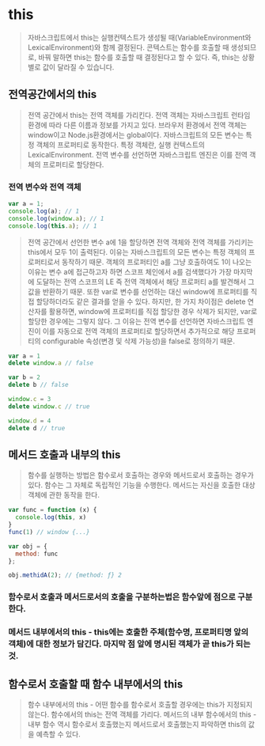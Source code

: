 # this
> 자바스크립트에서 this는 실행컨텍스트가 생성될 때(VariableEnvironment와 LexicalEnvironment)와 함께 결정된다. 콘텍스트는 함수를 호출할 때 생성되므로, 바꿔 말하면 this는 함수를 호출할 때 결정된다고 할 수 있다.
> 즉, this는 상황별로 값이 달라질 수 있습니다.

## 전역공간에서의 this
> 전역 공간에서 this는 전역 객체를 가리킨다.
> 전역 객체는 자바스크립트 런타임 환경에 따라 다른 이름과 정보를 가지고 있다. 브라우저 환경에서 전역 객체는 window이고 Node.js환경에서는 global이다.
> 자바스크립트의 모든 변수는 특정 객체의 프로퍼티로 동작한다. 특정 객체란, 실행 컨텍스트의 LexicalEnvironment. 전역 변수를 선언하면 자바스크립트 엔진은 이를 전역 객체의 프로퍼티로 할당한다.

### 전역 변수와 전역 객체
```javascript
var a = 1;
console.log(a); // 1
console.log(window.a); // 1
console.log(this.a); // 1
```
> 전역 공간에서 선언한 변수 a에 1을 할당하면 전역 객체와 전역 객체를 가리키는 this에서 모두 1이 출력된다.
> 이유는 자바스크립트의 모든 변수는 특정 객체의 프로퍼티로서 동작하기 때문.
> 객체의 프로퍼티인 a를 그냥 호출하여도 1이 나오는 이유는 변수 a에 접근하고자 하면 스코프 체인에서 a를 검색했다가 가장 마지막에 도달하는 전역 스코프의 LE 즉 전역 객체에서 해당 프로퍼티 a를 발견해서 그 값을 반환하기 때문.
> 또한 var로 변수를 선언하는 대신 window에 프로퍼티를 직접 할당하더라도 같은 결과를 얻을 수 있다. 하지만, 한 가지 차이점은 delete 연산자를 활용하면, window에 프로퍼티를 직접 할당한 경우 삭제가 되지만, var로 할당한 경우에는 그렇지 않다.
> 그 이유는 전역 변수를 선언하면 자바스크립트 엔진이 이를 자동으로 전역 객체의 프로퍼티로 할당하면서 추가적으로 해당 프로퍼티의 configurable 속성(변경 및 삭제 가능성)을 false로 정의하기 때문.
```javascript
var a = 1
delete window.a // false

var b = 2
delete b // false

window.c = 3
delete window.c // true

window.d = 4
delete d // true
```

## 메서드 호출과 내부의 this
> 함수를 실행하는 방법은 함수로서 호출하는 경우와 메서드로서 호출하는 경우가 있다.
> 함수는 그 자체로 독립적인 기능을 수행한다.
> 메서드는 자신을 호출한 대상 객체에 관한 동작을 한다.
```javascript
var func = function (x) {
  console.log(this, x)
}
func(1) // window {...}

var obj = {
  method: func
};

obj.methidA(2); // {method: ƒ} 2
```
### 함수로서 호출과 메서드로서의 호출을 구분하는법은 함수앞에 점으로 구분한다.
### 메서드 내부에서의 this - this에는 호출한 주체(함수명, 프로퍼티명 앞의 객체)에 대한 정보가 담긴다. 마지막 점 앞에 명시된 객체가 곧 this가 되는 것.

## 함수로서 호출할 때 함수 내부에서의 this
> 함수 내부에서의 this - 어떤 함수를 함수로서 호출할 경우에는 this가 지정되지 않는다. 함수에서의 this는 전역 객체를 가리다.
> 메서드의 내부 함수에서의 this - 내부 함수 역시 함수로서 호출했는지 메서드로서 호출했는지 파악하면 this의 값을 예측할 수 있다.
